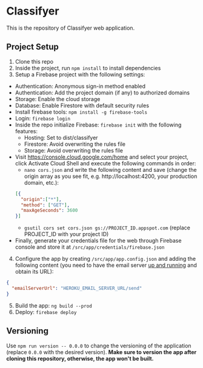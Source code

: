 # Classifyer

This is the repository of Classifyer web application.

## Project Setup

1. Clone this repo
2. Inside the project, run `npm install` to install dependencies
3. Setup a Firebase project with the following settings:
  - Authentication: Anonymous sign-in method enabled
  - Authentication: Add the project domain (if any) to authorized domains
  - Storage: Enable the cloud storage
  - Database: Enable Firestore with default security rules
  - Install firebase tools: `npm install -g firebase-tools`
  - Login: `firebase login`
  - Inside the repo initialize Firebase: `firebase init` with the following features:
    - Hosting: Set to dist/classifyer
    - Firestore: Avoid overwriting the rules file
    - Storage: Avoid overwriting the rules file
  - Visit <https://console.cloud.google.com/home> and select your project, click Activate Cloud Shell and execute the following commands in order:
    - `nano cors.json` and write the following content and save (change the origin array as you see fit, e.g. http://localhost:4200, your production domain, etc.):
    ```json
    [{
      "origin":["*"],
      "method": ["GET"],
      "maxAgeSeconds": 3600
    }]
    ```
    - `gsutil cors set cors.json gs://PROJECT_ID.appspot.com` (replace PROJECT_ID with your project ID)
  - Finally, generate your credentials file for the web through Firebase console and store it at `/src/app/credentials/firebase.json`
4. Configure the app by creating `/src/app/app.config.json` and adding the following content (you need to have the email server [up and running](https://github.com/classifyer/classifyer-email-server) and obtain its URL):
```json
{
  "emailServerUrl": "HEROKU_EMAIL_SERVER_URL/send"
}
```
5. Build the app: `ng build --prod`
6. Deploy: `firebase deploy`

## Versioning

Use `npm run version -- 0.0.0` to change the versioning of the application (replace `0.0.0` with the desired version). **Make sure to version the app after cloning this repository, otherwise, the app won't be built.**
